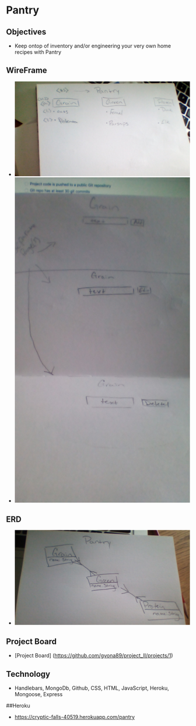 # Pantry

## Objectives

* Keep ontop of inventory and/or engineering your very own home recipes with Pantry

## WireFrame
* ![alt text](public/img/wireframe/wireframe0.jpg)
* ![alt text](public/img/wireframe/wireframe1.jpg)
## ERD
* ![alt text](public/img/erd.jpg)

## Project Board 
* [Project Board] (https://github.com/gvona89/project_II/projects/1)

## Technology
* Handlebars, MongoDb, Github, CSS, HTML, JavaScript, Heroku, Mongoose, Express

##Heroku 
* https://cryptic-falls-40519.herokuapp.com/pantry